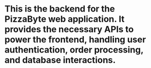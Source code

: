 # This is the backend for the PizzaByte web application. It provides the necessary APIs to power the frontend, handling user authentication, order processing, and database interactions.
